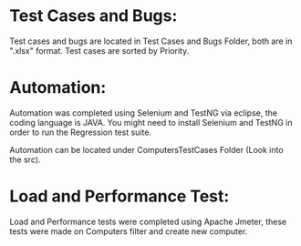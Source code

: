 # Test Cases and Bugs:
Test cases and bugs are located in Test Cases and Bugs Folder, both are in ".xlsx" format. Test cases are sorted by Priority.

# Automation:
Automation was completed using Selenium and TestNG via eclipse, the coding language is JAVA. You might need to install Selenium and TestNG in order to run the Regression test suite.

Automation can be located under ComputersTestCases Folder (Look into the src).

# Load and Performance Test:
Load and Performance tests were completed using Apache Jmeter, these tests were made on Computers filter and create new computer.
